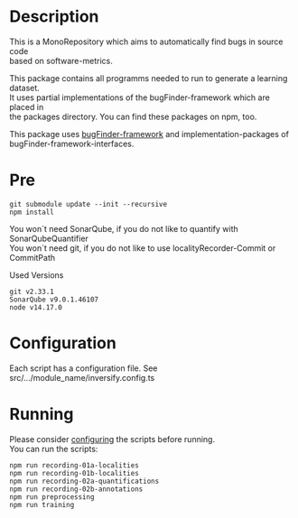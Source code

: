 # Description
This is a MonoRepository which aims to automatically find bugs in source code  
based on software-metrics.

This package contains all programms needed to run to generate a learning dataset.  
It uses partial implementations of the bugFinder-framework which are placed in  
the packages directory. You can find these packages on npm, too.   

This package uses [bugFinder-framework](#https://github.com/penguinsAreFunny/bugFinder-framework)
and implementation-packages of bugFinder-framework-interfaces.

# Pre
```
git submodule update --init --recursive  
npm install  
```
You won´t need SonarQube, if you do not like to quantify with SonarQubeQuantifier  
You won´t need git, if you do not like to use localityRecorder-Commit or CommitPath

Used Versions
```
git v2.33.1
SonarQube v9.0.1.46107  
node v14.17.0
```
# Configuration
Each script has a configuration file.
See src/.../module_name/inversify.config.ts

# Running
Please consider [configuring](#Configuration) the scripts before running.  
You can run the scripts:
```
npm run recording-01a-localities
npm run recording-01b-localities
npm run recording-02a-quantifications
npm run recording-02b-annotations
npm run preprocessing
npm run training
```
